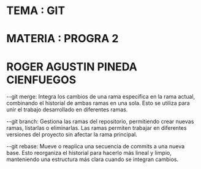 # TEMA : GIT
# MATERIA : PROGRA 2 
# ROGER AGUSTIN PINEDA CIENFUEGOS

--git merge: Integra los cambios de una rama específica en la rama actual, combinando el historial de ambas ramas en una sola. Esto se utiliza para unir el trabajo desarrollado en diferentes ramas.

--git branch: Gestiona las ramas del repositorio, permitiendo crear nuevas ramas, listarlas o eliminarlas. Las ramas permiten trabajar en diferentes versiones del proyecto sin afectar la rama principal.

--git rebase: Mueve o reaplica una secuencia de commits a una nueva base. Esto reorganiza el historial para hacerlo más lineal y limpio, manteniendo una estructura más clara cuando se integran cambios.
